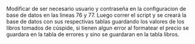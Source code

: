 Modificar de ser necesario usuario y contraseña en la configuracion de base de datos en las lineas 76 y 77.
Luego correr el script y se creará la base de datos con sus respectivas tablas guardando los valores de los libros tomados de cúspide, si tienen algun error al formatear el precio se guardara en la tabla de errores y sino se guardaran en la tabla libros. 